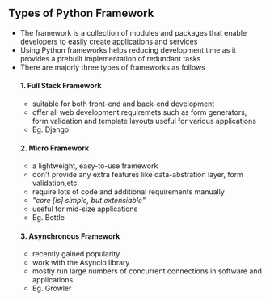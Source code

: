 ## Types of Python Framework
- The framework is a collection of modules and packages
that enable developers to easily create applications and services
- Using Python frameworks helps reducing development time as it provides a prebuilt implementation of redundant tasks
- There are majorly three types of frameworks as follows
  #### 1. Full Stack Framework
    - suitable for both front-end and back-end development
    - offer all web development requiremets such as form generators, form validation and template layouts
    useful for various applications
    - Eg. Django
  #### 2. Micro Framework
    - a lightweight, easy-to-use framework
    - don't provide any extra features like data-abstration layer, form validation,etc.
    - require lots of code and additional requirements manually
    - *"core [is] simple, but extensiable"*
    - useful for mid-size applications
    - Eg. Bottle
  #### 3. Asynchronous Framework
    - recently gained popularity
    - work with the Asyncio library
    - mostly run large numbers of concurrent connections in software and applications
    - Eg. Growler